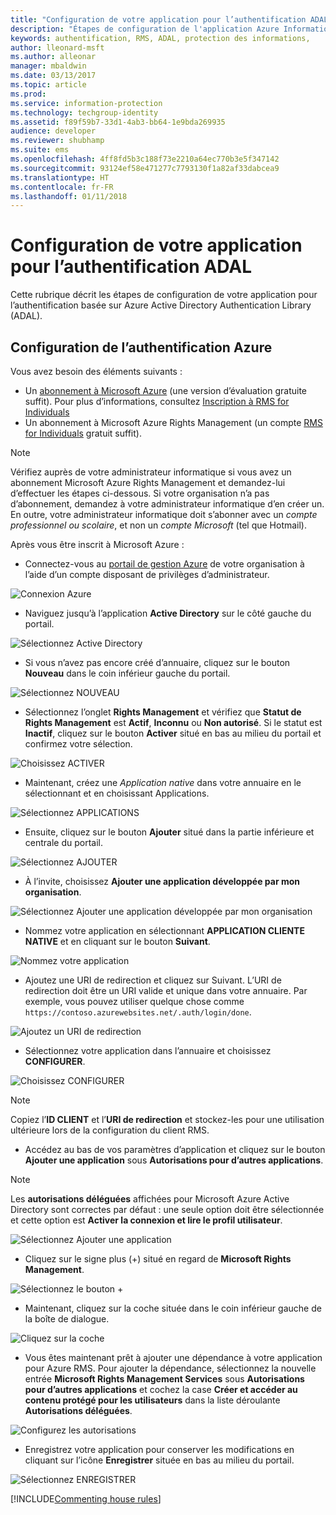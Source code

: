 ```yaml
---
title: "Configuration de votre application pour l’authentification ADAL - AIP"
description: "Étapes de configuration de l'application Azure Information Protection pour utiliser l’authentification Azure ADAL"
keywords: authentification, RMS, ADAL, protection des informations,
author: lleonard-msft
ms.author: alleonar
manager: mbaldwin
ms.date: 03/13/2017
ms.topic: article
ms.prod: 
ms.service: information-protection
ms.technology: techgroup-identity
ms.assetid: f89f59b7-33d1-4ab3-bb64-1e9bda269935
audience: developer
ms.reviewer: shubhamp
ms.suite: ems
ms.openlocfilehash: 4ff8fd5b3c188f73e2210a64ec770b3e5f347142
ms.sourcegitcommit: 93124ef58e471277c7793130f1a82af33dabcea9
ms.translationtype: HT
ms.contentlocale: fr-FR
ms.lasthandoff: 01/11/2018
---
```

# <a name="configure-your-app-for-adal-authentication"></a>Configuration de votre application pour l’authentification ADAL

Cette rubrique décrit les étapes de configuration de votre application pour l’authentification basée sur Azure Active Directory Authentication Library (ADAL).

## <a name="azure-authentication-setup"></a>Configuration de l’authentification Azure

Vous avez besoin des éléments suivants :

- Un [abonnement à Microsoft Azure](https://azure.microsoft.com/en-us/) (une version d’évaluation gratuite suffit). Pour plus d’informations, consultez [Inscription à RMS for Individuals](../understand-explore/rms-for-individuals-user-sign-up.md)
- Un abonnement à Microsoft Azure Rights Management (un compte [RMS for Individuals](https://technet.microsoft.com/en-us/library/dn592127.aspx) gratuit suffit).

> [!NOTE]
> Vérifiez auprès de votre administrateur informatique si vous avez un abonnement Microsoft Azure Rights Management et demandez-lui d’effectuer les étapes ci-dessous. Si votre organisation n’a pas d’abonnement, demandez à votre administrateur informatique d’en créer un. En outre, votre administrateur informatique doit s’abonner avec un *compte professionnel ou scolaire*, et non un *compte Microsoft* (tel que Hotmail).

Après vous être inscrit à Microsoft Azure :

- Connectez-vous au [portail de gestion Azure](https://manage.windowsazure.com) de votre organisation à l’aide d’un compte disposant de privilèges d’administrateur.

![Connexion Azure](../media/AzurePortalLogin.png)

- Naviguez jusqu’à l’application **Active Directory** sur le côté gauche du portail.

![Sélectionnez Active Directory](../media/AzureADPick.png)

- Si vous n’avez pas encore créé d’annuaire, cliquez sur le bouton **Nouveau** dans le coin inférieur gauche du portail.

![Sélectionnez NOUVEAU](../media/AzureNewBtn.png)

- Sélectionnez l’onglet **Rights Management** et vérifiez que **Statut de Rights Management** est **Actif**, **Inconnu** ou **Non autorisé**. Si le statut est **Inactif**, cliquez sur le bouton **Activer** situé en bas au milieu du portail et confirmez votre sélection.

![Choisissez ACTIVER](../media/RMTab.png)

- Maintenant, créez une *Application native* dans votre annuaire en le sélectionnant et en choisissant Applications.

![Sélectionnez APPLICATIONS](../media/CreateNativeApp.png)

- Ensuite, cliquez sur le bouton **Ajouter** situé dans la partie inférieure et centrale du portail.

![Sélectionnez AJOUTER](../media/AddAppBtn.png)

- À l’invite, choisissez **Ajouter une application développée par mon organisation**.

![Sélectionnez Ajouter une application développée par mon organisation](../media/AddAnAppPick.png)

- Nommez votre application en sélectionnant **APPLICATION CLIENTE NATIVE** et en cliquant sur le bouton **Suivant**.

![Nommez votre application](../media/TellUsInput.png)

- Ajoutez une URI de redirection et cliquez sur Suivant.
  L’URI de redirection doit être un URI valide et unique dans votre annuaire. Par exemple, vous pouvez utiliser quelque chose comme `https://contoso.azurewebsites.net/.auth/login/done`.

![Ajoutez un URI de redirection](../media/RedirectURI.png)

- Sélectionnez votre application dans l’annuaire et choisissez **CONFIGURER**.

![Choisissez CONFIGURER](../media/ConfigYourApp.png)

>[!NOTE]
> Copiez l’**ID CLIENT** et l’**URI de redirection** et stockez-les pour une utilisation ultérieure lors de la configuration du client RMS.

- Accédez au bas de vos paramètres d’application et cliquez sur le bouton **Ajouter une application** sous **Autorisations pour d’autres applications**.

>[!NOTE]
> Les **autorisations déléguées** affichées pour Microsoft Azure Active Directory sont correctes par défaut : une seule option doit être sélectionnée et cette option est **Activer la connexion et lire le profil utilisateur**.

![Sélectionnez Ajouter une application](../media/PermissionsToOtherBtn.png)

- Cliquez sur le signe plus (+) situé en regard de **Microsoft Rights Management**.

![Sélectionnez le bouton +](../media/ChoosePlusBtn.png)

- Maintenant, cliquez sur la coche située dans le coin inférieur gauche de la boîte de dialogue.

![Cliquez sur la coche](../media/choosecheck01.png)

- Vous êtes maintenant prêt à ajouter une dépendance à votre application pour Azure RMS. Pour ajouter la dépendance, sélectionnez la nouvelle entrée **Microsoft Rights Management Services** sous **Autorisations pour d’autres applications** et cochez la case **Créer et accéder au contenu protégé pour les utilisateurs** dans la liste déroulante **Autorisations déléguées**.

![Configurez les autorisations](../media/AddDependency.png)

- Enregistrez votre application pour conserver les modifications en cliquant sur l’icône **Enregistrer** située en bas au milieu du portail.

![Sélectionnez ENREGISTRER](../media/SaveApplication.png)

[!INCLUDE[Commenting house rules](../includes/houserules.md)]